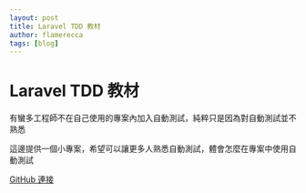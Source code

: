```yaml
---
layout: post
title: Laravel TDD 教材
author: flamerecca
tags: [blog]
---
```


# Laravel TDD 教材

有蠻多工程師不在自己使用的專案內加入自動測試，純粹只是因為對自動測試並不熟悉

這邊提供一個小專案，希望可以讓更多人熟悉自動測試，體會怎麼在專案中使用自動測試

[GitHub 連接](https://github.com/ganhuaruanti/LaravelTDDTraining)
